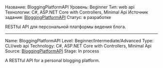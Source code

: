 Название: BloggingPlatformAPI
Уровень: Beginner
Тип: web api
Технологии: C#, ASP.NET Core with Controllers, Minimal Api
Источник задания: [BloggingPlatformAPI](https://roadmap.sh/projects/blogging-platform-api)
Статус: в разработке

RESTful API для персональной платформы ведения блога.
********************************
Name: BloggingPlatformAPI
Level: Beginner/Intermediate/Advanced
Type: CLI/web api
Technology: C#, ASP.NET Core with Controllers, Minimal Api
Source: [BloggingPlatformAPI](https://roadmap.sh/projects/blogging-platform-api)
Stage: In process

A RESTful API for a personal blogging platform.